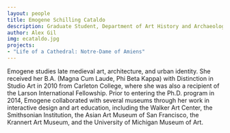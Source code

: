 ```yaml
---
layout: people
title: Emogene Schilling Cataldo	
description: Graduate Student, Department of Art History and Archaeology
author: Alex Gil
img: ecataldo.jpg
projects:
- "Life of a Cathedral: Notre-Dame of Amiens"
---
```


Emogene studies late medieval art, architecture, and urban identity. She received her B.A. (Magna Cum Laude, Phi Beta Kappa) with Distinction in Studio Art in 2010 from Carleton College, where she was also a recipient of the Larson International Fellowship. Prior to entering the Ph.D. program in 2014, Emogene collaborated with several museums through her work in interactive design and art education, including the Walker Art Center, the Smithsonian Institution, the Asian Art Museum of San Francisco, the Krannert Art Museum, and the University of Michigan Museum of Art.